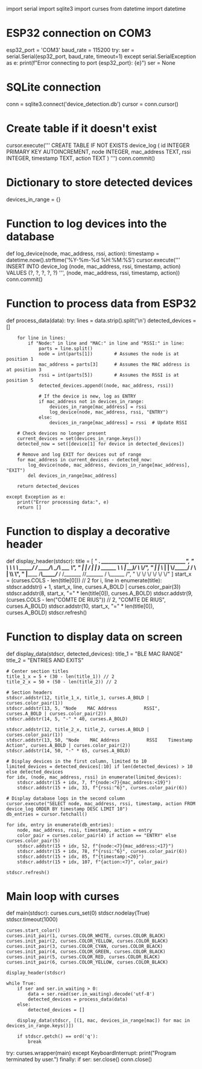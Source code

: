 import serial
import sqlite3
import curses
from datetime import datetime

# ESP32 connection on COM3
esp32_port = 'COM3'
baud_rate = 115200
try:
    ser = serial.Serial(esp32_port, baud_rate, timeout=1)
except serial.SerialException as e:
    print(f"Error connecting to port {esp32_port}: {e}")
    ser = None

# SQLite connection
conn = sqlite3.connect('device_detection.db')
cursor = conn.cursor()

# Create table if it doesn't exist
cursor.execute('''
    CREATE TABLE IF NOT EXISTS device_log (
        id INTEGER PRIMARY KEY AUTOINCREMENT,
        node INTEGER,
        mac_address TEXT,
        rssi INTEGER,
        timestamp TEXT,
        action TEXT
    )
''')
conn.commit()

# Dictionary to store detected devices
devices_in_range = {}

# Function to log devices into the database
def log_device(node, mac_address, rssi, action):
    timestamp = datetime.now().strftime('%Y-%m-%d %H:%M:%S')
    cursor.execute('''
        INSERT INTO device_log (node, mac_address, rssi, timestamp, action)
        VALUES (?, ?, ?, ?, ?)
    ''', (node, mac_address, rssi, timestamp, action))
    conn.commit()

# Function to process data from ESP32
def process_data(data):
    try:
        lines = data.strip().split('\n')
        detected_devices = []
        
        for line in lines:
            if "Node:" in line and "MAC:" in line and "RSSI:" in line:
                parts = line.split()
                node = int(parts[1])        # Assumes the node is at position 1
                mac_address = parts[3]      # Assumes the MAC address is at position 3
                rssi = int(parts[5])        # Assumes the RSSI is at position 5
                detected_devices.append((node, mac_address, rssi))

                # If the device is new, log as ENTRY
                if mac_address not in devices_in_range:
                    devices_in_range[mac_address] = rssi
                    log_device(node, mac_address, rssi, "ENTRY")
                else:
                    devices_in_range[mac_address] = rssi  # Update RSSI

        # Check devices no longer present
        current_devices = set(devices_in_range.keys())
        detected_now = set([device[1] for device in detected_devices])

        # Remove and log EXIT for devices out of range
        for mac_address in current_devices - detected_now:
            log_device(node, mac_address, devices_in_range[mac_address], "EXIT")
            del devices_in_range[mac_address]

        return detected_devices
        
    except Exception as e:
        print("Error processing data:", e)
        return []

# Function to display a decorative header
def display_header(stdscr):
    title = [
        " __________.____    ___________          _____________________________",
        " \\______   \\    \\   \\_   _____/         /   _____/\\_   _____/\\_   ___ \\",
        "  |     |  _/    |    |    __)_  ______  \\_____  \\  |    __)_/    \\  \\/",
        "  |     |   \\___ |    |        \\/_____/  /     \\ |        \\\\     \\____",
        "  |______  /_______\\_____/_______  /      /_______  //_______  / \\______  /",
        "         \\/          \\/          \\/               \\/         \\/         \\/"
    ]
    start_x = (curses.COLS - len(title[0])) // 2
    for i, line in enumerate(title):
        stdscr.addstr(i + 1, start_x, line, curses.A_BOLD | curses.color_pair(3))
    stdscr.addstr(8, start_x, "=" * len(title[0]), curses.A_BOLD)
    stdscr.addstr(9, (curses.COLS - len("COMTE DE RIUS")) // 2, "COMTE DE RIUS", curses.A_BOLD)
    stdscr.addstr(10, start_x, "=" * len(title[0]), curses.A_BOLD)
    stdscr.refresh()

# Function to display data on screen
def display_data(stdscr, detected_devices):
    title_1 = "BLE MAC RANGE"
    title_2 = "ENTRIES AND EXITS"
    
    # Center section titles
    title_1_x = 5 + (30 - len(title_1)) // 2
    title_2_x = 50 + (50 - len(title_2)) // 2
    
    # Section headers
    stdscr.addstr(12, title_1_x, title_1, curses.A_BOLD | curses.color_pair(1))
    stdscr.addstr(13, 5, "Node    MAC Address          RSSI", curses.A_BOLD | curses.color_pair(2))
    stdscr.addstr(14, 5, "-" * 40, curses.A_BOLD)

    stdscr.addstr(12, title_2_x, title_2, curses.A_BOLD | curses.color_pair(1))
    stdscr.addstr(13, 50, "Node    MAC Address          RSSI    Timestamp          Action", curses.A_BOLD | curses.color_pair(2))
    stdscr.addstr(14, 50, "-" * 65, curses.A_BOLD)

    # Display devices in the first column, limited to 10
    limited_devices = detected_devices[:10] if len(detected_devices) > 10 else detected_devices
    for idx, (node, mac_address, rssi) in enumerate(limited_devices):
        stdscr.addstr(15 + idx, 7, f"{node:<7}{mac_address:<19}")
        stdscr.addstr(15 + idx, 33, f"{rssi:^6}", curses.color_pair(6))

    # Display database logs in the second column
    cursor.execute("SELECT node, mac_address, rssi, timestamp, action FROM device_log ORDER BY timestamp DESC LIMIT 10")
    db_entries = cursor.fetchall()
    
    for idx, entry in enumerate(db_entries):
        node, mac_address, rssi, timestamp, action = entry
        color_pair = curses.color_pair(4) if action == "ENTRY" else curses.color_pair(5)
        stdscr.addstr(15 + idx, 52, f"{node:<7}{mac_address:<17}")
        stdscr.addstr(15 + idx, 78, f"{rssi:^6}", curses.color_pair(6))
        stdscr.addstr(15 + idx, 85, f"{timestamp:<20}")
        stdscr.addstr(15 + idx, 107, f"{action:<7}", color_pair)

    stdscr.refresh()

# Main loop with curses
def main(stdscr):
    curses.curs_set(0)
    stdscr.nodelay(True)
    stdscr.timeout(1000)

    curses.start_color()
    curses.init_pair(1, curses.COLOR_WHITE, curses.COLOR_BLACK)
    curses.init_pair(2, curses.COLOR_YELLOW, curses.COLOR_BLACK)
    curses.init_pair(3, curses.COLOR_CYAN, curses.COLOR_BLACK)
    curses.init_pair(4, curses.COLOR_GREEN, curses.COLOR_BLACK)
    curses.init_pair(5, curses.COLOR_RED, curses.COLOR_BLACK)
    curses.init_pair(6, curses.COLOR_YELLOW, curses.COLOR_BLACK)
    
    display_header(stdscr)
    
    while True:
        if ser and ser.in_waiting > 0:
            data = ser.read(ser.in_waiting).decode('utf-8')
            detected_devices = process_data(data)
        else:
            detected_devices = []

        display_data(stdscr, [(1, mac, devices_in_range[mac]) for mac in devices_in_range.keys()])
        
        if stdscr.getch() == ord('q'):
            break

try:
    curses.wrapper(main)
except KeyboardInterrupt:
    print("Program terminated by user.")
finally:
    if ser:
        ser.close()
    conn.close()
